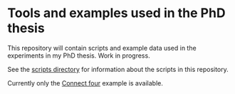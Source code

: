 Tools and examples used in the PhD thesis
===

This repository will contain scripts and example data used in the experiments
in my PhD thesis. Work in progress.

See the [scripts directory](scripts) for information about the scripts in this repository.

Currently only the [Connect four](data/connectfour) example is available.

